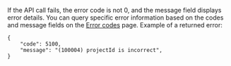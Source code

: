 If the API call fails, the error code is not 0, and the message field displays error details. You can query specific error information based on the codes and message fields on the [Error codes](https://intl.cloud.tencent.com/document/product/457/9468) page.
Example of a returned error:

```
{
    "code": 5100,
    "message": "(100004) projectId is incorrect",
}
```
